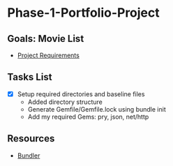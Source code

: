 # Phase-1-Portfolio-Project
## Goals: Movie List
- [Project Requirements](https://github.com/Marti-Dolce-Flatiron-School-Projects/Phase-1-Portfolio-Project/blob/main/REQUIREMENTS.md)

## Tasks List
- [x] Setup required directories and baseline files
    * Added directory structure
    * Generate Gemfile/Gemfile.lock using bundle init
    * Add my required Gems: pry, json, net/http


## <a id="resources">Resources</a>
- [Bundler](https://bundler.io/v1.12/guides/creating_gem.html)
